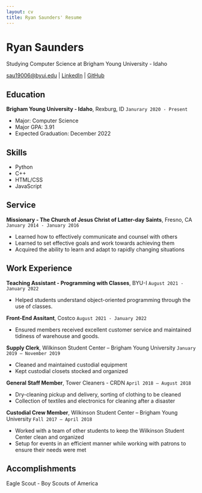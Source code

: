 ```yaml
---
layout: cv
title: Ryan Saunders' Resume
---
```

# Ryan Saunders
Studying Computer Science at Brigham Young University - Idaho

<div id="webaddress">
<a href="sau19006@byui.edu">sau19006@byui.edu</a>
| <a href="www.linkedin.com/in/ryan-saunders-8621b011b">LinkedIn</a>
| <a href="https://github.com/ryguy4">GitHub</a>
</div>

<!-- https://www.monique.tech/the-art-of-markdown -->

## Education
__Brigham Young University - Idaho__, Rexburg, ID `Janurary 2020 - Present` 
- Major: Computer Science
- Major GPA: 3.91
- Expected Graduation: December 2022


## Skills
- Python
- C++
- HTML/CSS
- JavaScript

## Service
<!-- I would Seperate out the Work History from the Service -->
__Missionary - The Church of Jesus Christ of Latter-day Saints__, Fresno, CA `January 2014 - January 2016`
- Learned how to effectively communicate and counsel with others
- Learned to set effective goals and work towards achieving them
- Acquired the ability to learn and adapt to rapidly changing situations


## Work Experience
__Teaching Assistant - Programming with Classes__, BYU-I `August 2021 - January 2022`
- Helped students understand object-oriented programming through the use of classes.

__Front-End Assitant__, Costco `August 2021 - January 2022`
- Ensured members received excellent customer service and maintained tidiness of warehouse and goods.

__Supply Clerk__, Wilkinson Student Center – Brigham Young University `January 2019 – November 2019`
- Cleaned and maintained custodial equipment
- Kept custodial closets stocked and organized

__General Staff Member__, Tower Cleaners - CRDN `April 2018 – August 2018`
- Dry-cleaning pickup and delivery, sorting of clothing to be cleaned
- Collection of textiles and electronics for cleaning after a disaster

__Custodial Crew Member__, Wilkinson Student Center – Brigham Young University `Fall 2017 – April 2018`
- Worked with a team of other students to keep the Wilkinson Student Center clean and organized
- Setup for events in an efficient manner while working with patrons to ensure their needs were met

## Accomplishments
Eagle Scout - Boy Scouts of America

<!-- ### Footer

Last updated: May 2013 -->